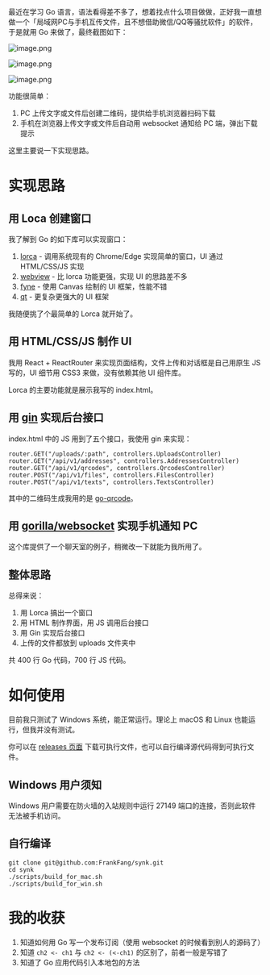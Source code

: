 最近在学习 Go 语言，语法看得差不多了，想着找点什么项目做做，正好我一直想做一个「局域网PC与手机互传文件，且不想借助微信/QQ等骚扰软件」的软件，于是就用 Go 来做了，最终截图如下：

![image.png](https://p9-juejin.byteimg.com/tos-cn-i-k3u1fbpfcp/5ec2a8750433465db9460456857996f5~tplv-k3u1fbpfcp-watermark.image?)

![image.png](https://p3-juejin.byteimg.com/tos-cn-i-k3u1fbpfcp/d24db9c27f164183b04ee4ffa98617db~tplv-k3u1fbpfcp-watermark.image?)

![image.png](https://p9-juejin.byteimg.com/tos-cn-i-k3u1fbpfcp/bbddd6a250004740901527cb3b5d10d7~tplv-k3u1fbpfcp-watermark.image?)

功能很简单：
1. PC 上传文字或文件后创建二维码，提供给手机浏览器扫码下载
2. 手机在浏览器上传文字或文件后自动用 websocket 通知给 PC 端，弹出下载提示

这里主要说一下实现思路。

# 实现思路

## 用 Loca 创建窗口

我了解到 Go 的如下库可以实现窗口：

1. [lorca](https://github.com/zserge/lorca) - 调用系统现有的 Chrome/Edge 实现简单的窗口，UI 通过 HTML/CSS/JS 实现
2. [webview](https://github.com/webview/webview) - 比 lorca 功能更强，实现 UI 的思路差不多
3. [fyne](https://github.com/fyne-io/fyne) - 使用 Canvas 绘制的 UI 框架，性能不错
4. [qt](https://github.com/therecipe/qt) - 更复杂更强大的 UI 框架

我随便挑了个最简单的 Lorca 就开始了。

## 用 HTML/CSS/JS 制作 UI 

我用 React + ReactRouter 来实现页面结构，文件上传和对话框是自己用原生 JS 写的，UI 细节用 CSS3 来做，没有依赖其他 UI 组件库。

Lorca 的主要功能就是展示我写的 index.html。

## 用 [gin](https://github.com/gin-gonic/gin) 实现后台接口

index.html 中的 JS 用到了五个接口，我使用 gin 来实现：

```
router.GET("/uploads/:path", controllers.UploadsController)              
router.GET("/api/v1/addresses", controllers.AddressesController) 
router.GET("/api/v1/qrcodes", controllers.QrcodesController)   
router.POST("/api/v1/files", controllers.FilesController)      
router.POST("/api/v1/texts", controllers.TextsController)
```

其中的二维码生成我用的是 [go-qrcode](https://github.com/skip2/go-qrcode)。

## 用 [gorilla/websocket](https://github.com/gorilla/websocket) 实现手机通知 PC

这个库提供了一个聊天室的例子，稍微改一下就能为我所用了。

## 整体思路

总得来说：

1. 用 Lorca 搞出一个窗口
2. 用 HTML 制作界面，用 JS 调用后台接口
3. 用 Gin 实现后台接口
4. 上传的文件都放到 uploads 文件夹中

共 400 行 Go 代码，700 行 JS 代码。

# 如何使用

目前我只测试了 Windows 系统，能正常运行。理论上 macOS 和 Linux 也能运行，但我并没有测试。

你可以在 [releases 页面](https://github.com/FrankFang/synk/releases) 下载可执行文件，也可以自行编译源代码得到可执行文件。

## Windows 用户须知

Windows 用户需要在防火墙的入站规则中运行 27149 端口的连接，否则此软件无法被手机访问。

## 自行编译

```
git clone git@github.com:FrankFang/synk.git
cd synk
./scripts/build_for_mac.sh
./scripts/build_for_win.sh
```

# 我的收获

1. 知道如何用 Go 写一个发布订阅（使用 websocket 的时候看到别人的源码了）
2. 知道 `ch2 <- ch1` 与 `ch2 <- (<-ch1)` 的区别了，前者一般是写错了
3. 知道了 Go 应用代码引入本地包的方法



